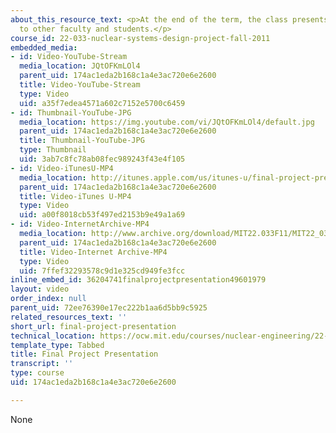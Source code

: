 ```yaml
---
about_this_resource_text: <p>At the end of the term, the class presents its project
  to other faculty and students.</p>
course_id: 22-033-nuclear-systems-design-project-fall-2011
embedded_media:
- id: Video-YouTube-Stream
  media_location: JQtOFKmLOl4
  parent_uid: 174ac1eda2b168c1a4e3ac720e6e2600
  title: Video-YouTube-Stream
  type: Video
  uid: a35f7edea4571a602c7152e5700c6459
- id: Thumbnail-YouTube-JPG
  media_location: https://img.youtube.com/vi/JQtOFKmLOl4/default.jpg
  parent_uid: 174ac1eda2b168c1a4e3ac720e6e2600
  title: Thumbnail-YouTube-JPG
  type: Thumbnail
  uid: 3ab7c8fc78ab08fec989243f43e4f105
- id: Video-iTunesU-MP4
  media_location: http://itunes.apple.com/us/itunes-u/final-project-presentation/id545683342?i=118228048
  parent_uid: 174ac1eda2b168c1a4e3ac720e6e2600
  title: Video-iTunes U-MP4
  type: Video
  uid: a00f8018cb53f497ed2153b9e49a1a69
- id: Video-InternetArchive-MP4
  media_location: http://www.archive.org/download/MIT22.033F11/MIT22_033F11_final_300k.mp4
  parent_uid: 174ac1eda2b168c1a4e3ac720e6e2600
  title: Video-Internet Archive-MP4
  type: Video
  uid: 7ffef32293578c9d1e325cd949fe3fcc
inline_embed_id: 36204741finalprojectpresentation49601979
layout: video
order_index: null
parent_uid: 72ee76390e17ec222b1aa6d5bb9c5925
related_resources_text: ''
short_url: final-project-presentation
technical_location: https://ocw.mit.edu/courses/nuclear-engineering/22-033-nuclear-systems-design-project-fall-2011/projects/final-project-presentation
template_type: Tabbed
title: Final Project Presentation
transcript: ''
type: course
uid: 174ac1eda2b168c1a4e3ac720e6e2600

---
```

None